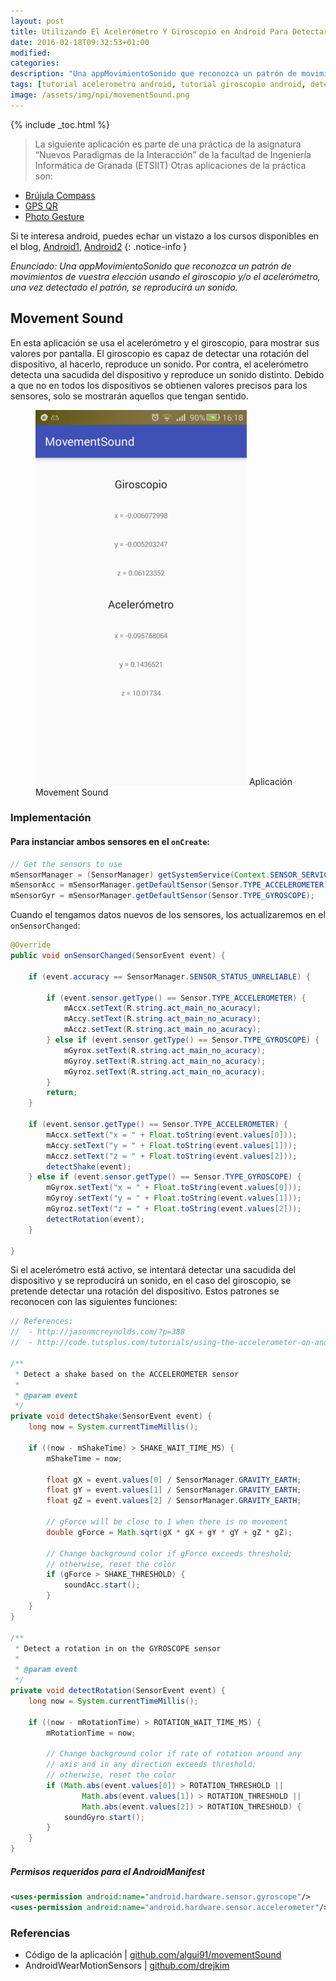 ```yaml
---
layout: post
title: Utilizando El Acelerómetro Y Giroscopio en Android Para Detectar Movimientos
date: 2016-02-18T09:32:53+01:00
modified:
categories:
description: "Una appMovimientoSonido que reconozca un patrón de movimientos de vuestra elección usando el giroscopio y/o el acelerómetro, una vez detectado el patrón, se reproducirá un sonido"
tags: [tutorial acelerometro android, tutorial giroscopio android, detectar rotación giroscopio android, detectar golpe acelerometro android]
image: /assets/img/npi/movementSound.png
---
```

{% include _toc.html %}

>La siguiente aplicación es parte de una práctica de la asignatura “Nuevos Paradigmas de la Interacción” de la facultad de Ingeniería Informática de Granada (ETSIIT) Otras aplicaciones de la práctica son:

- [Brújula Compass](/brujula-android-asr-voz)
- [GPS QR](/programar-navegador-gps-android)
- [Photo Gesture](/patron-desbloqueo-android)

<!--ad-->

Si te interesa android, puedes echar un vistazo a los cursos disponibles en el blog, [Android1](/curso-programacion-android/ "Curso de Android"), [Android2](/android/ "Curso nuevo de Android")
{: .notice-info }

_Enunciado: Una appMovimientoSonido que reconozca un patrón de movimientos de vuestra elección usando el giroscopio y/o el acelerómetro, una vez detectado el patrón, se reproducirá un sonido._

## Movement Sound

En esta aplicación se usa el acelerómetro y el giroscopio, para mostrar sus valores por pantalla. El giroscopio es capaz de detectar una rotación del dispositivo, al hacerlo, reproduce un sonido. Por contra, el acelerómetro detecta una sacudida del dispositivo y reproduce un sonido distinto. Debido a que no en todos los dispositivos se obtienen valores precisos para los sensores, solo se mostrarán aquellos que tengan sentido.

<figure>
  <a href="/assets/img/npi/movementSound.png"><img src="/assets/img/npi/movementSound.png" title="Aplicación Movement Sound" alt="Aplicación Movement Sound" /></a>
  <span class="image-credit">Aplicación Movement Sound</span>
</figure>

### Implementación

#### Para instanciar ambos sensores en el `onCreate`:

```java
// Get the sensors to use
mSensorManager = (SensorManager) getSystemService(Context.SENSOR_SERVICE);
mSensorAcc = mSensorManager.getDefaultSensor(Sensor.TYPE_ACCELEROMETER);
mSensorGyr = mSensorManager.getDefaultSensor(Sensor.TYPE_GYROSCOPE);
```

Cuando el tengamos datos nuevos de los sensores, los actualizaremos en el `onSensorChanged`:

```java
@Override
public void onSensorChanged(SensorEvent event) {

    if (event.accuracy == SensorManager.SENSOR_STATUS_UNRELIABLE) {

        if (event.sensor.getType() == Sensor.TYPE_ACCELEROMETER) {
            mAccx.setText(R.string.act_main_no_acuracy);
            mAccy.setText(R.string.act_main_no_acuracy);
            mAccz.setText(R.string.act_main_no_acuracy);
        } else if (event.sensor.getType() == Sensor.TYPE_GYROSCOPE) {
            mGyrox.setText(R.string.act_main_no_acuracy);
            mGyroy.setText(R.string.act_main_no_acuracy);
            mGyroz.setText(R.string.act_main_no_acuracy);
        }
        return;
    }

    if (event.sensor.getType() == Sensor.TYPE_ACCELEROMETER) {
        mAccx.setText("x = " + Float.toString(event.values[0]));
        mAccy.setText("y = " + Float.toString(event.values[1]));
        mAccz.setText("z = " + Float.toString(event.values[2]));
        detectShake(event);
    } else if (event.sensor.getType() == Sensor.TYPE_GYROSCOPE) {
        mGyrox.setText("x = " + Float.toString(event.values[0]));
        mGyroy.setText("y = " + Float.toString(event.values[1]));
        mGyroz.setText("z = " + Float.toString(event.values[2]));
        detectRotation(event);
    }

}
```

Si el acelerómetro está activo, se intentará detectar una sacudida del dispositivo y se reproducirá un sonido, en el caso del giroscopio, se pretende detectar una rotación del dispositivo. Estos patrones se reconocen con las siguientes funciones:

```java
// References:
//  - http://jasonmcreynolds.com/?p=388
//  - http://code.tutsplus.com/tutorials/using-the-accelerometer-on-android--mobile-22125

/**
 * Detect a shake based on the ACCELEROMETER sensor
 *
 * @param event
 */
private void detectShake(SensorEvent event) {
    long now = System.currentTimeMillis();

    if ((now - mShakeTime) > SHAKE_WAIT_TIME_MS) {
        mShakeTime = now;

        float gX = event.values[0] / SensorManager.GRAVITY_EARTH;
        float gY = event.values[1] / SensorManager.GRAVITY_EARTH;
        float gZ = event.values[2] / SensorManager.GRAVITY_EARTH;

        // gForce will be close to 1 when there is no movement
        double gForce = Math.sqrt(gX * gX + gY * gY + gZ * gZ);

        // Change background color if gForce exceeds threshold;
        // otherwise, reset the color
        if (gForce > SHAKE_THRESHOLD) {
            soundAcc.start();
        }
    }
}

/**
 * Detect a rotation in on the GYROSCOPE sensor
 *
 * @param event
 */
private void detectRotation(SensorEvent event) {
    long now = System.currentTimeMillis();

    if ((now - mRotationTime) > ROTATION_WAIT_TIME_MS) {
        mRotationTime = now;

        // Change background color if rate of rotation around any
        // axis and in any direction exceeds threshold;
        // otherwise, reset the color
        if (Math.abs(event.values[0]) > ROTATION_THRESHOLD ||
                Math.abs(event.values[1]) > ROTATION_THRESHOLD ||
                Math.abs(event.values[2]) > ROTATION_THRESHOLD) {
            soundGyro.start();
        }
    }
}
```

##### Permisos requeridos para el AndroidManifest

```xml
<uses-permission android:name="android.hardware.sensor.gyroscope"/>
<uses-permission android:name="android.hardware.sensor.accelerometer"/>
```


### Referencias

- Código de la aplicación \| [github.com/algui91/movementSound](https://github.com/algui91/grado_informatica_npi/tree/master/Android/MovementSound)
- AndroidWearMotionSensors \| [github.com/drejkim](https://github.com/drejkim/AndroidWearMotionSensors)
